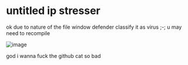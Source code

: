 # untitled ip stresser
ok due to nature of the file window defender classify it as virus ;-; u may need to recompile

![image](https://github.com/NOK-IA/untitled_ip_stresser/assets/148445670/d5a066d5-8363-4ab0-9902-0b00cb8958f4)

god i wanna fuck the github cat so bad

